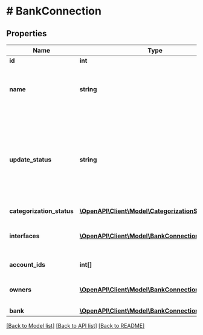 # # BankConnection

## Properties

Name | Type | Description | Notes
------------ | ------------- | ------------- | -------------
**id** | **int** | Bank connection identifier |
**name** | **string** | Custom name for the bank connection. You can set this field with the &#39;Edit a bank connection&#39; service, as well as during the initial import of the bank connection. | [optional]
**update_status** | **string** | Current status of data download (account balances and transactions/securities). The POST /bankConnections/import and POST /bankConnections/&lt;id&gt;/update services will set this flag to IN_PROGRESS before they return. Once the import or update has finished, the status will be changed to READY. |
**categorization_status** | [**\OpenAPI\Client\Model\CategorizationStatus**](CategorizationStatus.md) |  |
**interfaces** | [**\OpenAPI\Client\Model\BankConnectionInterface[]**](BankConnectionInterface.md) | Set of interfaces that are connected for this bank connection.&lt;br/&gt; &lt;strong&gt;Type:&lt;/strong&gt; BankConnectionInterface |
**account_ids** | **int[]** | Identifiers of the accounts that belong to this bank connection |
**owners** | [**\OpenAPI\Client\Model\BankConnectionOwner[]**](BankConnectionOwner.md) | Information about the owner(s) of the bank connection&lt;br/&gt; &lt;strong&gt;Type:&lt;/strong&gt; BankConnectionOwner | [optional]
**bank** | [**\OpenAPI\Client\Model\BankConnectionBank**](BankConnectionBank.md) |  |

[[Back to Model list]](../../README.md#models) [[Back to API list]](../../README.md#endpoints) [[Back to README]](../../README.md)

